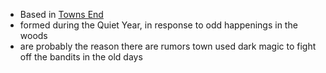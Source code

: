 - Based in [Towns End](../../Locations/Yuna%20Highlands/Towns%20End/Towns%20End.md)
- formed during the Quiet Year, in response to odd happenings in the woods
- are probably the reason there are rumors town used dark magic to fight off the bandits in the old days